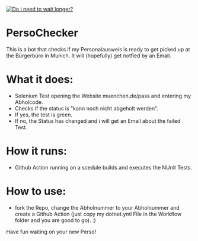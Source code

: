 [![Do i need to wait longer?](https://github.com/echtlersebastian/PersoChecker/actions/workflows/dotnet.yml/badge.svg)](https://github.com/echtlersebastian/PersoChecker/actions/workflows/dotnet.yml)


# PersoChecker
This is a bot that checks if my Personalausweis is ready to get picked up at the Bürgerbüro in Munich. It will (hopefully) get notfied by an Email.

# What it does:
 - Selenium Test opening the Website muenchen.de/pass and entering my Abholcode.
 - Checks if the status is "kann noch nicht abgeholt werden". 
 - If yes, the test is green. 
 - If no, the Status has changed and i will get an Email about the failed Test.
 
# How it runs:
 - Github Action running on a scedule builds and executes the NUnit Tests. 
 
# How to use:
 - fork the Repo, change the Abholnummer to your Abholnummer and create a Github Action (just copy my dotnet.yml File in the Workflow folder and you are good to go). :)
 
 Have fun waiting on your new Perso!
